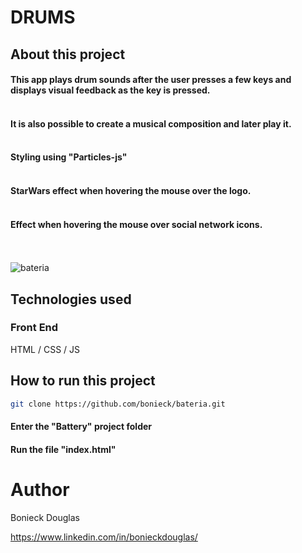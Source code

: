 # DRUMS

## About this project

  #### This app plays drum sounds after the user presses a few keys and displays visual feedback as the key is pressed.</br></br>
  #### It is also possible to create a musical composition and later play it.</br></br>
  #### Styling using "Particles-js"</br></br>
  #### StarWars effect when hovering the mouse over the logo.</br></br>
  #### Effect when hovering the mouse over social network icons.</br></br></br>
 ![bateria](https://user-images.githubusercontent.com/38622239/205463815-6ec3129b-409a-45a3-b348-c1c8da31b602.png)

## Technologies used

### Front End

HTML / CSS / JS

## How to run this project

```bash
git clone https://github.com/bonieck/bateria.git
```

#### Enter the "Battery" project folder

#### Run the file "index.html"

# Author

Bonieck Douglas

https://www.linkedin.com/in/bonieckdouglas/
